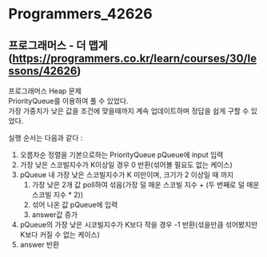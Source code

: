 # Programmers_42626
## 프로그래머스 - 더 맵게(https://programmers.co.kr/learn/courses/30/lessons/42626)

프로그래머스 Heap 문제  
PriorityQueue를 이용하여 풀 수 있었다.  
가장 가중치가 낮은 값을 조건에 맞을때까지 계속 업데이트하며 정답을 쉽게 구할 수 있었다.  

실행 순서는 다음과 같다 :   
1. 오름차순 정렬을 기본으로하는 PriorityQueue pQueue에 input 입력
2. 가장 낮은 스코빌지수가 K이상일 경우 0 반환(섞어볼 필요도 없는 케이스)
3. pQueue 내 가장 낮은 스코빌지수가 K 미만이며, 크기가 2 이상일 때 까지
    1. 가장 낮은 2개 값 poll하여 섞음(가장 덜 매운 스코빌 지수 + (두 번째로 덜 매운 스코빌 지수  * 2))
    2. 섞어 나온 값 pQueue에 입력
    3. answer값 증가
4. pQueue의 가장 낮은 시코빌지수가 K보다 작을 경우 -1 반환(섞을만큼 섞어봤지만 K보다 커질 수 없는 케이스)
5. answer 반환

